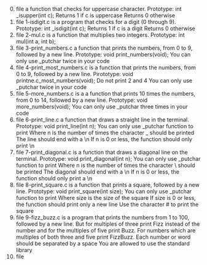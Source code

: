 0. file a function that checks for uppercase character.
Prototype: int _isupper(int c);
Returns 1 if c is uppercase
Returns 0 otherwise
1. file 1-isdigit.c is a program that checks for a digit (0 through 9).
Prototype: int _isdigit(int c);
Returns 1 if c is a digit
Returns 0 otherwise
2. file 2-mul.c is a function that multiplies two integers.
Prototype: int mul(int a, int b);
3. file 3-print_numbers.c a function that prints the numbers, from 0 to 9, followed by a new line.
Prototype: void print_numbers(void);
You can only use _putchar twice in your code
4. file 4-print_most_numbers.c is a function that prints the numbers, from 0 to 9, followed by a new line.
Pirototype: void printne.c_most_numbers(void);
Do not print 2 and 4
You can only use _putchar twice in your code 
5. file 5-more_numbers.c is a a function that prints 10 times the numbers, from 0 to 14, followed by a new line.
Prototype: void more_numbers(void);
You can only use _putchar three times in your code
6. file 6-print_line.c a function that draws a straight line in the terminal.
Prototype: void print_line(int n);
You can only use _putchar function to print
Where n is the number of times the character _ should be printed
The line should end with a \n
If n is 0 or less, the function should only print \n
7. file 7-print_diagonal.c is a function that draws a diagonal line on the terminal.
Prototype: void print_diagonal(int n);
You can only use _putchar function to print
Where n is the number of times the character \ should be printed
The diagonal should end with a \n
If n is 0 or less, the function should only print a \n
 8. file 8-print_square.c is  a function that prints a square, followed by a new line.
Prototype: void print_square(int size);
You can only use _putchar function to print
Where size is the size of the square
If size is 0 or less, the function should print only a new line
Use the character # to print the square
9. file 9-fizz_buzz.c is  a program that prints the numbers from 1 to 100, followed by a new line. But for multiples of three print Fizz instead of the number and for the multiples of five print Buzz. For numbers which are multiples of both three and five print FizzBuzz.
Each number or word should be separated by a space
You are allowed to use the standard library 
10. file

